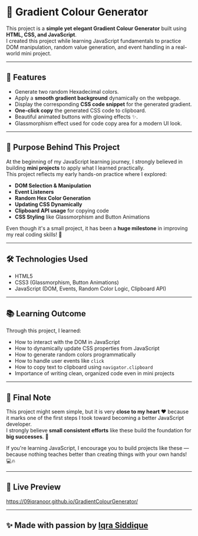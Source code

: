 # 🎨 Gradient Colour Generator

This project is a **simple yet elegant Gradient Colour Generator** built using **HTML, CSS, and JavaScript**.  
I created this project while learning JavaScript fundamentals to practice DOM manipulation, random value generation, and event handling in a real-world mini project.

---

## 🚀 Features

- Generate two random Hexadecimal colors.
- Apply a **smooth gradient background** dynamically on the webpage.
- Display the corresponding **CSS code snippet** for the generated gradient.
- **One-click copy** the generated CSS code to clipboard.
- Beautiful animated buttons with glowing effects ✨.
- Glassmorphism effect used for code copy area for a modern UI look.

---

## 🎯 Purpose Behind This Project

At the beginning of my JavaScript learning journey, I strongly believed in building **mini projects** to apply what I learned practically.  
This project reflects my early hands-on practice where I explored:

- **DOM Selection & Manipulation**
- **Event Listeners**
- **Random Hex Color Generation**
- **Updating CSS Dynamically**
- **Clipboard API usage** for copying code
- **CSS Styling** like Glassmorphism and Button Animations

Even though it's a small project, it has been a **huge milestone** in improving my real coding skills! 🚀

---

## 🛠️ Technologies Used

- HTML5
- CSS3 (Glassmorphism, Button Animations)
- JavaScript (DOM, Events, Random Color Logic, Clipboard API)

---



## 📚 Learning Outcome

Through this project, I learned:

- How to interact with the DOM in JavaScript
- How to dynamically update CSS properties from JavaScript
- How to generate random colors programmatically
- How to handle user events like `click`
- How to copy text to clipboard using `navigator.clipboard`
- Importance of writing clean, organized code even in mini projects

---

## 💬 Final Note

This project might seem simple, but it is very **close to my heart ❤️** because it marks one of the first steps I took toward becoming a better JavaScript developer.  
I strongly believe **small consistent efforts** like these build the foundation for **big successes**. 🌟

If you're learning JavaScript, I encourage you to build projects like these — because nothing teaches better than creating things with your own hands! 💻🔥

---

## 🧿 Live Preview

 https://09iqranoor.github.io/GradientColourGenerator/

---

## ✨ Made with passion by [Iqra Siddique](https://github.com/09iqranoor)
